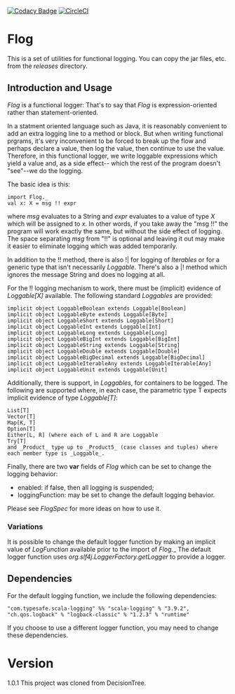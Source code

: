 [![Codacy Badge](https://api.codacy.com/project/badge/Grade/2d89f95b27b246e3bd1c3c116ff24004)](https://www.codacy.com/app/scalaprof/Util?utm_source=github.com&amp;utm_medium=referral&amp;utm_content=rchillyard/Util&amp;utm_campaign=Badge_Grade)
[![CircleCI](https://circleci.com/gh/rchillyard/Util.svg?style=svg)](https://circleci.com/gh/rchillyard/Util)

# Flog
This is a set of utilities for functional logging.
You can copy the jar files, etc. from the _releases_ directory.

## Introduction and Usage
_Flog_ is a functional logger:
That's to say that _Flog_ is expression-oriented rather than statement-oriented.

In a statment oriented language such as Java, it is reasonably convenient to add an extra logging line to a method or
block.
But when writing functional prgrams, it's very inconvenient to be forced to break up the flow and perhaps declare
a value, then log the value, then continue to use the value.
Therefore, in this functional logger, we write loggable expressions which yield a value and, as a side effect--
which the rest of the program doesn't "see"--we do the logging.

The basic idea is this:

    import Flog._
    val x: X = msg !! expr

where _msg_ evaluates to a String and _expr_ evaluates to a value of type _X_ which will be assigned to _x_.
In other words, if you take away the "msg !!" the program will work exactly the same, but without the side effect of
logging.
The space separating _msg_ from "!!" is optional and leaving it out may make it easier to eliminate logging which
was added temporarily.

In addition to the !! method,
there is also !| for logging of _Iterables_ or for a generic type that
isn't necessarily _Loggable_.
There's also a |! method which ignores the message String and does no logging at all.

For the !! logging mechanism to work, there must be (implicit) evidence of _Loggable[X]_ available.
The following standard _Loggables_ are provided:

    implicit object LoggableBoolean extends Loggable[Boolean]
    implicit object LoggableByte extends Loggable[Byte]
    implicit object LoggableShort extends Loggable[Short]
    implicit object LoggableInt extends Loggable[Int]
    implicit object LoggableLong extends Loggable[Long]
    implicit object LoggableBigInt extends Loggable[BigInt]
    implicit object LoggableString extends Loggable[String]
    implicit object LoggableDouble extends Loggable[Double]
    implicit object LoggableBigDecimal extends Loggable[BigDecimal]
    implicit object LoggableIterableAny extends LoggableIterable[Any]
    implicit object LoggableUnit extends Loggable[Unit]

Additionally, there is support, in _Loggables_, for containers to be logged.
The following are supported where, in each case, the parametric type T expects implicit evidence of type _Loggable[T]_:

    List[T]
    Vector[T]
    Map[K, T]
    Option[T]
    Either[L, R] (where each of L and R are Loggable
    Try[T]
    and _Product_ type up to _Product5_ (case classes and tuples) where each member type is _Loggable_.

Finally, there are two **var** fields of _Flog_ which can be set to change
the logging behavior:
* enabled: if false, then all logging is suspended;
* loggingFunction: may be set to change the default logging behavior.

Please see _FlogSpec_ for more ideas on how to use it.

### Variations
It is possible to change the default logger function by making an implicit value of _LogFunction_ available
prior to the import of _Flog.__
The default logger function uses _org.slf4j.LoggerFactory.getLogger_ to provide a logger.

## Dependencies
For the default logging function, we include the following dependencies:

    "com.typesafe.scala-logging" %% "scala-logging" % "3.9.2",
    "ch.qos.logback" % "logback-classic" % "1.2.3" % "runtime"

If you choose to use a different logger function, you may need to change these dependencies.

# Version
1.0.1 This project was cloned from DecisionTree.